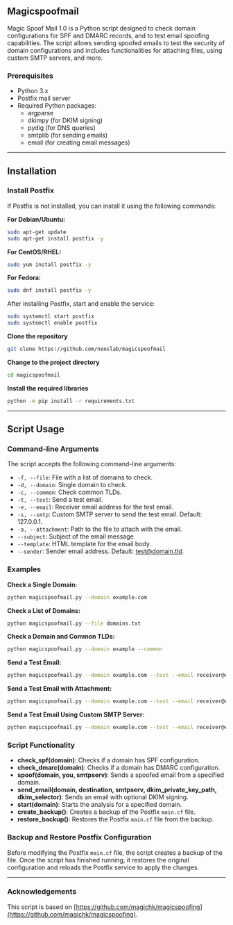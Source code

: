## Magicspoofmail

Magic Spoof Mail 1.0 is a Python script designed to check domain configurations for SPF and DMARC records, and to test email spoofing capabilities. The script allows sending spoofed emails to test the security of domain configurations and includes functionalities for attaching files, using custom SMTP servers, and more.

### Prerequisites

- Python 3.x
- Postfix mail server
- Required Python packages:
  - argparse
  - dkimpy (for DKIM signing)
  - pydig (for DNS queries)
  - smtplib (for sending emails)
  - email (for creating email messages)

* * *

## Installation

### Install Postfix

If Postfix is not installed, you can install it using the following commands:

**For Debian/Ubuntu:**

```bash
sudo apt-get update
sudo apt-get install postfix -y
```

**For CentOS/RHEL:**

```bash
sudo yum install postfix -y
```

**For Fedora:**

```bash
sudo dnf install postfix -y
```

After installing Postfix, start and enable the service:

```bash
sudo systemctl start postfix
sudo systemctl enable postfix
```

**Clone the repository**

```bash
git clone https://github.com/neoslab/magicspoofmail
```

**Change to the project directory**

```bash
cd magicspoofmail
```

**Install the required libraries**

```bash
python -m pip install -r requirements.txt
```

* * *

## Script Usage

### Command-line Arguments

The script accepts the following command-line arguments:

- `-f, --file`: File with a list of domains to check.
- `-d, --domain`: Single domain to check.
- `-c, --common`: Check common TLDs.
- `-t, --test`: Send a test email.
- `-e, --email`: Receiver email address for the test email.
- `-s, --smtp`: Custom SMTP server to send the test email. Default: 127.0.0.1.
- `-a, --attachment`: Path to the file to attach with the email.
- `--subject`: Subject of the email message.
- `--template`: HTML template for the email body.
- `--sender`: Sender email address. Default: <test@domain.tld>.

### Examples

**Check a Single Domain:**

```bash
python magicspoofmail.py --domain example.com
```

**Check a List of Domains:**

```bash
python magicspoofmail.py --file domains.txt
```

**Check a Domain and Common TLDs:**

```bash
python magicspoofmail.py --domain example --common
```

**Send a Test Email:**

```bash
python magicspoofmail.py --domain example.com --test --email receiver@example.com
```

**Send a Test Email with Attachment:**

```bash
python magicspoofmail.py --domain example.com --test --email receiver@example.com --attachment /path/to/file
```

**Send a Test Email Using Custom SMTP Server:**

```bash
python magicspoofmail.py --domain example.com --test --email receiver@example.com --smtp smtp.example.com
```

### Script Functionality

- **check_spf(domain)**: Checks if a domain has SPF configuration.
- **check_dmarc(domain)**: Checks if a domain has DMARC configuration.
- **spoof(domain, you, smtpserv)**: Sends a spoofed email from a specified domain.
- **send_email(domain, destination, smtpserv, dkim_private_key_path, dkim_selector)**: Sends an email with optional DKIM signing.
- **start(domain)**: Starts the analysis for a specified domain.
- **create_backup()**: Creates a backup of the Postfix `main.cf` file.
- **restore_backup()**: Restores the Postfix `main.cf` file from the backup.

### Backup and Restore Postfix Configuration

Before modifying the Postfix `main.cf` file, the script creates a backup of the file. Once the script has finished running, it restores the original configuration and reloads the Postfix service to apply the changes.

* * *

### Acknowledgements

This script is based on [https://github.com/magichk/magicspoofing](https://github.com/magichk/magicspoofing).